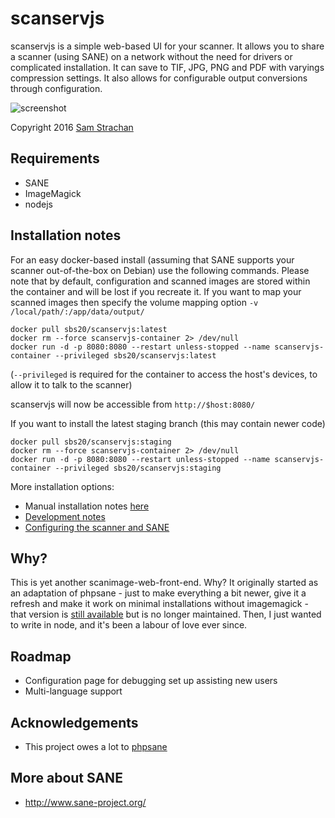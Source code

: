 # scanservjs
scanservjs is a simple web-based UI for your scanner. It allows you to share a
scanner (using SANE) on a network without the need for drivers or complicated
installation. It can save to TIF, JPG, PNG and PDF with varyings compression
settings. It also allows for configurable output conversions through
configuration.

![screenshot](https://github.com/sbs20/scanservjs/raw/master/docs/screen0.png)

Copyright 2016 [Sam Strachan](https://github.com/sbs20)

## Requirements
* SANE
* ImageMagick
* nodejs

## Installation notes
For an easy docker-based install (assuming that SANE supports your scanner
out-of-the-box on Debian) use the following commands. Please note that by
default, configuration and scanned images are stored within the container and
will be lost if you recreate it. If you want to map your scanned images then
specify the volume mapping option `-v /local/path/:/app/data/output/`

```console
docker pull sbs20/scanservjs:latest
docker rm --force scanservjs-container 2> /dev/null
docker run -d -p 8080:8080 --restart unless-stopped --name scanservjs-container --privileged sbs20/scanservjs:latest
```
(`--privileged` is required for the container to access the host's devices, to
allow it to talk to the scanner)

scanservjs will now be accessible from `http://$host:8080/`

If you want to install the latest staging branch (this may contain newer code)

```console
docker pull sbs20/scanservjs:staging
docker rm --force scanservjs-container 2> /dev/null
docker run -d -p 8080:8080 --restart unless-stopped --name scanservjs-container --privileged sbs20/scanservjs:staging
```

More installation options:

* Manual installation notes [here](docs/install.md)
* [Development notes](docs/development.md)
* [Configuring the scanner and SANE](docs/sane.md)

## Why?
This is yet another scanimage-web-front-end. Why? It originally started as an
adaptation of phpsane - just to make everything a bit newer, give it a refresh
and make it work on minimal installations without imagemagick - that version is
[still available](https://github.com/sbs20/scanserv) but is no longer
maintained. Then, I just wanted to write in node, and it's been a labour of love
ever since.

## Roadmap
* Configuration page for debugging set up assisting new users
* Multi-language support

## Acknowledgements
 * This project owes a lot to [phpsane](http://sourceforge.net/projects/phpsane/)

## More about SANE
 * http://www.sane-project.org/